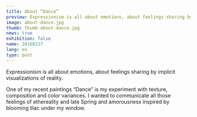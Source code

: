```yaml
---
title: About “Dance”
preview: Expressionism is all about emotions, about feelings sharing by implicit visualizations of reality. 
image: about-dance.jpg
thumb: thumb-about-dance.jpg
news: true
exhibition: false
name: 20160227
lang: en
type: post
---
```


Expressionism is all about emotions, about feelings sharing by implicit visualizations of reality. 

One of my recent paintings “Dance” is my experiment with texture, composition and color variances. I wanted to communicate all those feelings of ethereality and late Spring and amorousness inspired by blooming lilac under my window.
